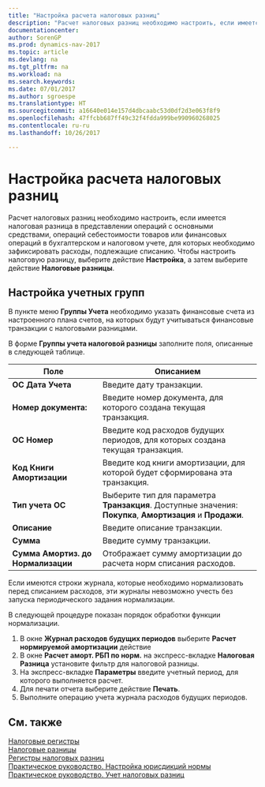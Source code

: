 ```yaml
---
title: "Настройка расчета налоговых разниц"
description: "Расчет налоговых разниц необходимо настроить, если имеется налоговая разница в представлении операций с основными средствами, операций себестоимости товаров или финансовых операций в бухгалтерском и налоговом учете, для которых необходимо зафиксировать расходы, подлежащие списанию."
documentationcenter: 
author: SorenGP
ms.prod: dynamics-nav-2017
ms.topic: article
ms.devlang: na
ms.tgt_pltfrm: na
ms.workload: na
ms.search.keywords: 
ms.date: 07/01/2017
ms.author: sgroespe
ms.translationtype: HT
ms.sourcegitcommit: a16640e014e157d4dbcaabc53d0df2d3e063f8f9
ms.openlocfilehash: 47ffcbb687ff49c32f4fdda999be990960268025
ms.contentlocale: ru-ru
ms.lasthandoff: 10/26/2017

---
```

# <a name="setting-up-tax-difference-calculation"></a>Настройка расчета налоговых разниц
Расчет налоговых разниц необходимо настроить, если имеется налоговая разница в представлении операций с основными средствами, операций себестоимости товаров или финансовых операций в бухгалтерском и налоговом учете, для которых необходимо зафиксировать расходы, подлежащие списанию. Чтобы настроить налоговую разницу, выберите действие **Настройка**, а затем выберите действие **Налоговые разницы**.  

## <a name="setting-up-posting-groups"></a>Настройка учетных групп  
В пункте меню **Группы Учета** необходимо указать финансовые счета из настроенного плана счетов, на которых будут учитываться финансовые транзакции с налоговыми разницами.  

В форме **Группы учета налоговой разницы** заполните поля, описанные в следующей таблице.  

|Поле|Описанием|  
|-------------|-----------------|  
|**ОС Дата Учета**|Введите дату транзакции.|  
|**Номер документа:**|Введите номер документа, для которого создана текущая транзакция.|  
|**ОС Номер**|Введите код расходов будущих периодов, для которых создана текущая транзакция.|  
|**Код Книги Амортизации**|Введите код книги амортизации, для которой будет сформирована эта транзакция.|  
|**Тип учета ОС**|Выберите тип для параметра **Транзакция**. Доступные значения: **Покупка**, **Амортизация** и **Продажи**.|  
|**Описание**|Введите описание транзакции.|  
|**Сумма**|Введите сумму транзакции.|  
|**Сумма Амортиз. до Нормализации**|Отображает сумму амортизации до расчета норм списания расходов.|  

Если имеются строки журнала, которые необходимо нормализовать перед списанием расходов, эти журналы невозможно учесть без запуска периодического задания нормализации.  

В следующей процедуре показан порядок обработки функции нормализации.  

1.  В окне **Журнал расходов будущих периодов** выберите **Расчет нормируемой амортизации** действие  
2.  В окне **Расчет аморт. РБП по норм.** на экспресс-вкладке **Налоговая Разница** установите фильтр для налоговой разницы.  
3.  На экспресс-вкладке **Параметры** введите учетный период, для которого выполняется расчет.  
4.  Для печати отчета выберите действие **Печать**.  
5.  Выполните операцию учета журнала расходов будущих периодов.  

## <a name="see-also"></a>См. также  
 [Налоговые регистры](tax-registers.md)   
 [Налоговые разницы](assetId:///e42ca8e7-1cee-4fb8-9f71-e596f29cabc3)   
 [Регистры налоговых разниц](tax-difference-registers.md)   
 [Практическое руководство. Настройка юрисдикций нормы](how-to-set-up-norm-jurisdictions.md)   
 [Практическое руководство. Учет налоговых разниц](how-to-post-tax-differences.md)

